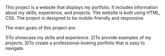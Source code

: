 This project is a website that displays my portfolio. It includes information about my skills, experience, and projects. The website is built using HTML, CSS. The project is designed to be mobile-friendly and responsive.

The main goals of this project are:

1)To showcase my skills and experience.
2)To provide examples of my projects.
3)To create a professional-looking portfolio that is easy to navigate.
